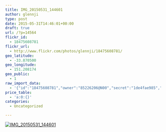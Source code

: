 ```yaml
---
title: IMG_20150531_144601
author: glennji
type: post
date: 2015-05-31T14:46:01+00:00
draft: true
url: /?p=14564
flickr_id:
  - 18475608781
flickr_url:
  - http://www.flickr.com/photos/glennji/18475608781/
geo_latitude:
  - -33.870500
geo_longitude:
  - 151.208174
geo_public:
  - 1
raw_import_data:
  - '{"id":"18475608781","owner":"85226206@N00","secret":"1de4fae985","server":"255","farm":1,"title":"IMG_20150531_144601","ispublic":0,"isfriend":0,"isfamily":0,"description":{"_content":""},"dateupload":"1433469339","lastupdate":"1433469347","datetaken":"2015-05-31 14:46:01","datetakengranularity":"0","datetakenunknown":"0","ownername":"glennji","tags":"","machine_tags":"","originalsecret":"4a0431b524","originalformat":"jpg","latitude":"-33.870500","longitude":"151.208174","accuracy":"16","context":0,"place_id":"xln72MdWULghgrhJ","woeid":"7225613","geo_is_family":0,"geo_is_friend":0,"geo_is_contact":0,"geo_is_public":0,"media":"photo","media_status":"ready","url_o":"https://farm1.staticflickr.com/255/18475608781_4a0431b524_o.jpg","height_o":"1944","width_o":"2592"}'
price_table:
  - 'a:0:{}'
categories:
  - Uncategorized

---
```

<p class="flickr-image">
  <a href="http://www.flickr.com/photos/glennji/18475608781/" class="flickr-link"><img src="http://i2.wp.com/glennji.com/wp-content/uploads/2015/06/18475608781_4a0431b524_o.jpg?fit=1024%2C1024" width="" height="" alt="IMG_20150531_144601" class="keyring-img" /></a>
</p>
